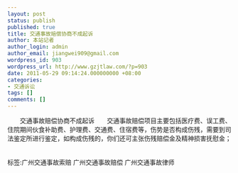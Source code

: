 ```yaml
---
layout: post
status: publish
published: true
title: 交通事故赔偿协商不成起诉
author: 本站记者
author_login: admin
author_email: jiangwei909@gmail.com
wordpress_id: 903
wordpress_url: http://www.gzjtlaw.com/?p=903
date: 2011-05-29 09:14:24.000000000 +08:00
categories:
- 交通诉讼
tags: []
comments: []
---
```

　　交通事故赔偿协商不成起诉　　交通事故赔偿项目主要包括医疗费、误工费、住院期间伙食补助费、护理费、交通费、住宿费等，伤势是否构成伤残，需要到司法鉴定所进行鉴定，如构成伤残的，你们还可主张伤残赔偿金及精神损害抚慰金； 　　标签:广州交通事故索赔 广州交通事故赔偿 广州交通事故律师
